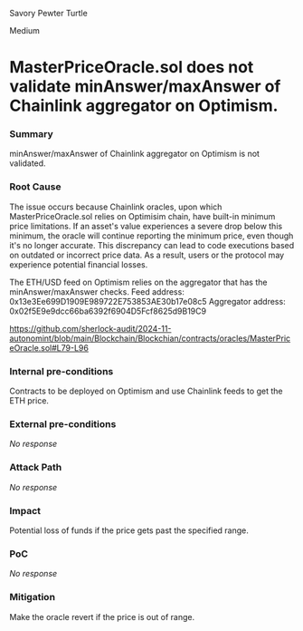 Savory Pewter Turtle

Medium

# MasterPriceOracle.sol does not validate minAnswer/maxAnswer of Chainlink aggregator on Optimism.

### Summary

minAnswer/maxAnswer of Chainlink aggregator on Optimism is not validated. 

### Root Cause

The issue occurs because Chainlink oracles, upon which MasterPriceOracle.sol relies on Optimisim chain, have built-in minimum price limitations. If an asset's value experiences a severe drop below this minimum, the oracle will continue reporting the minimum price, even though it's no longer accurate.
This discrepancy can lead to code executions based on outdated or incorrect price data. As a result, users or the protocol may experience potential financial losses.

The ETH/USD feed on Optimism relies on the aggregator that has the minAnswer/maxAnswer checks. 
Feed address: 0x13e3Ee699D1909E989722E753853AE30b17e08c5
Aggregator address: 0x02f5E9e9dcc66ba6392f6904D5Fcf8625d9B19C9




https://github.com/sherlock-audit/2024-11-autonomint/blob/main/Blockchain/Blockchian/contracts/oracles/MasterPriceOracle.sol#L79-L96



### Internal pre-conditions

Contracts to be deployed on Optimism and use Chainlink feeds to get the ETH price.

### External pre-conditions

_No response_

### Attack Path

_No response_

### Impact

Potential loss of funds if the price gets past the specified range.

### PoC

_No response_

### Mitigation

Make the oracle revert if the price is out of range.